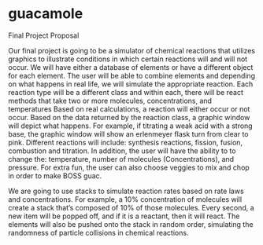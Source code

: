 # guacamole
Final Project Proposal

Our final project is going to be a simulator of chemical reactions that utilizes graphics to illustrate conditions in which certain reactions will and will not occur. We will have either a database of elements or have a different object for each element. The user will be able to combine elements and depending on what happens in real life, we will simulate the appropriate reaction. Each reaction type will be a different class and within each, there will be react methods that take two or more molecules, concentrations, and temperatures Based on real calculations, a reaction will either occur or not occur. Based on the data returned by the reaction class, a graphic window will depict what happens. For example, if titrating a weak acid with a strong base, the graphic window will show an erlenmeyer flask turn from clear to pink. Different reactions will include: synthesis reactions, fission, fusion, combustion and titration. In addition, the user will have the ability to to change the: temperature, number of molecules (Concentrations), and pressure. For extra fun, the user can also choose veggies to mix and chop in order to make BOSS guac.

We are going to use stacks to simulate reaction rates based on rate laws and concentrations. For example, a 10% concentration of molecules will create a stack that’s composed of 10% of those molecules. Every second, a new item will be popped off, and if it is a reactant, then it will react. The elements will also be pushed onto the stack in random order, simulating the randomness of particle collisions in chemical reactions.